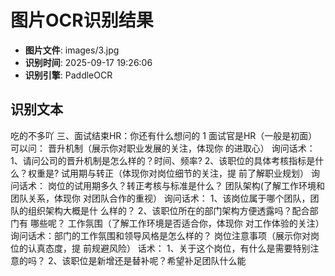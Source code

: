 # 图片OCR识别结果

- **图片文件**: images/3.jpg
- **识别时间**: 2025-09-17 19:26:06
- **识别引擎**: PaddleOCR

## 识别文本

吃的不多吖
三、面试结束HR：你还有什么想问的
1
面试官是HR（一般是初面）可以问：
晋升机制（展示你对职业发展的关注，体现你
的进取心）
询问话术：
1、请问公司的晋升机制是怎么样的？时间、频率?
2、该职位的具体考核指标是什么？权重是?
试用期与转正（体现你对岗位细节的关注，提
前了解职业规划）
询问话术：
岗位的试用期多久？转正考核与标准是什么？
团队架构(了解工作环境和团队关系，体现你
对团队合作的重视）
询问话术：
1、该岗位属于哪个团队，团队的组织架构大概是什
么样的？
2、该职位所在的部门架构方便透露吗？配合部门有
哪些呢？
工作氛围（了解工作环境是否适合你，体现你
对工作体验的关注）
询问话术：部门的工作氛围和领导风格是怎么样的？
岗位注意事项（展示你对岗位的认真态度，提
前规避风险）
话术：
1、关于这个岗位，有什么是需要特别注意的吗？
2、该职位是新增还是替补呢？希望补足团队什么能
